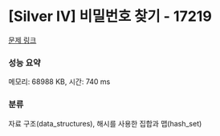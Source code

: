 # [Silver IV] 비밀번호 찾기 - 17219 

[문제 링크](https://www.acmicpc.net/problem/17219) 

### 성능 요약

메모리: 68988 KB, 시간: 740 ms

### 분류

자료 구조(data_structures), 해시를 사용한 집합과 맵(hash_set)

